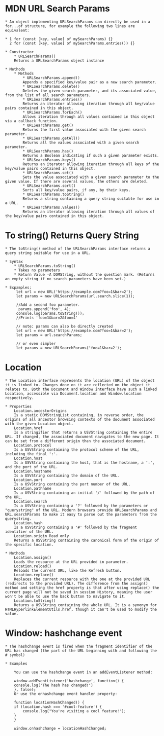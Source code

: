 # MDN URL Search Params

    * An object implementing URLSearchParams can directly be used in a for...of structure, for example the following two lines are equivalent:

    * 1 for (const [key, value] of mySearchParams) {}
      2 for (const [key, value] of mySearchParams.entries()) {}

    * Constructor 
        * URLSearchParams()
        Returns a URLSearchParams object instance

    * Methods 
        * Methods
            * URLSearchParams.append()
            Appends a specified key/value pair as a new search parameter.
            * URLSearchParams.delete()
            Deletes the given search parameter, and its associated value, from the list of all search parameters.
            * URLSearchParams.entries()
            Returns an iterator allowing iteration through all key/value pairs contained in this object.
            * URLSearchParams.forEach()
            Allows iteration through all values contained in this object via a callback function.
            * URLSearchParams.get()
            Returns the first value associated with the given search parameter.
            * URLSearchParams.getAll()
            Returns all the values associated with a given search parameter.
            * URLSearchParams.has()
            Returns a Boolean indicating if such a given parameter exists.
            * URLSearchParams.keys()
            Returns an iterator allowing iteration through all keys of the key/value pairs contained in this object.
            * URLSearchParams.set()
            Sets the value associated with a given search parameter to the given value. If there are several values, the others are deleted.
            * URLSearchParams.sort()
            Sorts all key/value pairs, if any, by their keys.
            * URLSearchParams.toString()
            Returns a string containing a query string suitable for use in a URL.
            * URLSearchParams.values()
            Returns an iterator allowing iteration through all values of the key/value pairs contained in this object. 

# To string() Returns Query String

    * The toString() method of the URLSearchParams interface returns a query string suitable for use in a URL.

    * Syntax
        * URLSearchParams.toString()
        * Takes no parameters 
        * Return Value -A DOMString, without the question mark. (Returns an empty string if no search parameters have been set.)

    * Expamples:
         let url = new URL('https://example.com?foo=1&bar=2');
         let params = new URLSearchParams(url.search.slice(1));

         //Add a second foo parameter.
          params.append('foo', 4);
         console.log(params.toString());
         //Prints 'foo=1&bar=2&foo=4'

         // note: params can also be directly created
         let url = new URL('https://example.com?foo=1&bar=2');
         let params = url.searchParams;

         // or even simpler
         let params = new URLSearchParams('foo=1&bar=2');   

# Location 

    * The Location interface represents the location (URL) of the object it is linked to. Changes done on it are reflected on the object it relates to. Both the Document and Window interface have such a linked Location, accessible via Document.location and Window.location respectively.

    * Properties
        Location.ancestorOrigins
        Is a static DOMStringList containing, in reverse order, the origins of all ancestor browsing contexts of the document associated with the given Location object.
        Location.href
        Is a stringifier that returns a USVString containing the entire URL. If changed, the associated document navigates to the new page. It can be set from a different origin than the associated document.
        Location.protocol
        Is a USVString containing the protocol scheme of the URL, including the final ':'.
        Location.host
        Is a USVString containing the host, that is the hostname, a ':', and the port of the URL.
        Location.hostname
        Is a USVString containing the domain of the URL.
        Location.port
        Is a USVString containing the port number of the URL.
        Location.pathname
        Is a USVString containing an initial '/' followed by the path of the URL.
        Location.search
        Is a USVString containing a '?' followed by the parameters or "querystring" of the URL. Modern browsers provide URLSearchParams and URL.searchParams to make it easy to parse out the parameters from the querystring.
        Location.hash
        Is a USVString containing a '#' followed by the fragment identifier of the URL.
        Location.origin Read only
        Returns a USVString containing the canonical form of the origin of the specific location.

    * Methods
        Location.assign()
        Loads the resource at the URL provided in parameter.
        Location.reload()
        Reloads the current URL, like the Refresh button.
        Location.replace()
        Replaces the current resource with the one at the provided URL (redirects to the provided URL). The difference from the assign() method and setting the href property is that after using replace() the current page will not be saved in session History, meaning the user won't be able to use the back button to navigate to it.
        Location.toString()
        Returns a USVString containing the whole URL. It is a synonym for HTMLHyperlinkElementUtils.href, though it can't be used to modify the value.    

# Window: hashchange event 
    * The hashchange event is fired when the fragment identifier of the URL has changed (the part of the URL beginning with and following the # symbol)

    * Examples

        You can use the hashchange event in an addEventListener method:

        window.addEventListener('hashchange', function() {
        console.log('The hash has changed!')
        }, false);
        Or use the onhashchange event handler property:

        function locationHashChanged() { 
        if (location.hash === '#cool-feature') { 
            console.log("You're visiting a cool feature!"); 
        } 
        } 

        window.onhashchange = locationHashChanged;
            